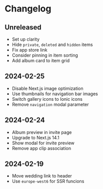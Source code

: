 # Changelog

## Unreleased
- Set up clarity
- Hide `private`, `deleted` and `hidden` items
- Fix app store link
- Consider pinning in item sorting
- Add album card to item grid

## 2024-02-25
- Disable Next.js image optimization
- Use thumbnails for navigation bar images
- Switch gallery icons to Ionic icons
- Remove `navigation` modal parameter

## 2024-02-24
- Album preview in invite page
- Upgrade to Next.js 14.1
- Show modal for invite preview
- Remove app clip association

## 2024-02-19
- Move wedding link to header
- Use `europe-west6` for SSR funcions
